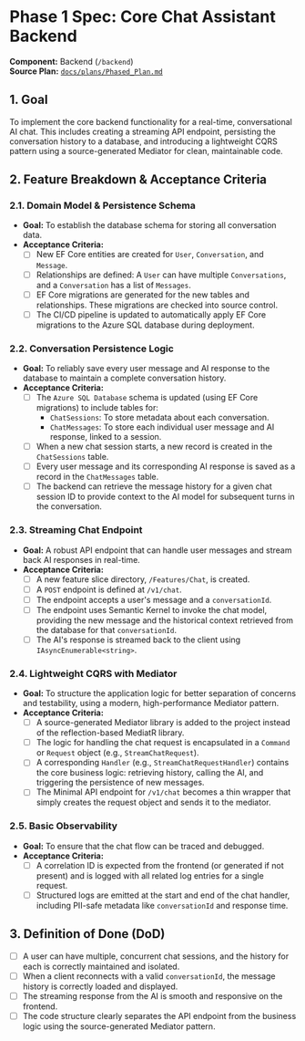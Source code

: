 # Phase 1 Spec: Core Chat Assistant Backend

**Component:** Backend (`/backend`)  
**Source Plan:** [`docs/plans/Phased_Plan.md`](/docs/plans/Phased_Plan.md)

## 1. Goal

To implement the core backend functionality for a real-time, conversational AI chat. This includes creating a streaming API endpoint, persisting the conversation history to a database, and introducing a lightweight CQRS pattern using a source-generated Mediator for clean, maintainable code.

## 2. Feature Breakdown & Acceptance Criteria

### 2.1. Domain Model & Persistence Schema

-   **Goal:** To establish the database schema for storing all conversation data.
-   **Acceptance Criteria:**
    -   [ ] New EF Core entities are created for `User`, `Conversation`, and `Message`.
    -   [ ] Relationships are defined: A `User` can have multiple `Conversations`, and a `Conversation` has a list of `Messages`.
    -   [ ] EF Core migrations are generated for the new tables and relationships. These migrations are checked into source control.
    -   [ ] The CI/CD pipeline is updated to automatically apply EF Core migrations to the Azure SQL database during deployment.

### 2.2. Conversation Persistence Logic

-   **Goal:** To reliably save every user message and AI response to the database to maintain a complete conversation history.
-   **Acceptance Criteria:**
    -   [ ] The `Azure SQL Database` schema is updated (using EF Core migrations) to include tables for:
        -   `ChatSessions`: To store metadata about each conversation.
        -   `ChatMessages`: To store each individual user message and AI response, linked to a session.
    -   [ ] When a new chat session starts, a new record is created in the `ChatSessions` table.
    -   [ ] Every user message and its corresponding AI response is saved as a record in the `ChatMessages` table.
    -   [ ] The backend can retrieve the message history for a given chat session ID to provide context to the AI model for subsequent turns in the conversation.

### 2.3. Streaming Chat Endpoint

-   **Goal:** A robust API endpoint that can handle user messages and stream back AI responses in real-time.
-   **Acceptance Criteria:**
    -   [ ] A new feature slice directory, `/Features/Chat`, is created.
    -   [ ] A `POST` endpoint is defined at `/v1/chat`.
    -   [ ] The endpoint accepts a user's message and a `conversationId`.
    -   [ ] The endpoint uses Semantic Kernel to invoke the chat model, providing the new message and the historical context retrieved from the database for that `conversationId`.
    -   [ ] The AI's response is streamed back to the client using `IAsyncEnumerable<string>`.

### 2.4. Lightweight CQRS with Mediator

-   **Goal:** To structure the application logic for better separation of concerns and testability, using a modern, high-performance Mediator pattern.
-   **Acceptance Criteria:**
    -   [ ] A source-generated Mediator library is added to the project instead of the reflection-based MediatR library.
    -   [ ] The logic for handling the chat request is encapsulated in a `Command` or `Request` object (e.g., `StreamChatRequest`).
    -   [ ] A corresponding `Handler` (e.g., `StreamChatRequestHandler`) contains the core business logic: retrieving history, calling the AI, and triggering the persistence of new messages.
    -   [ ] The Minimal API endpoint for `/v1/chat` becomes a thin wrapper that simply creates the request object and sends it to the mediator.

### 2.5. Basic Observability

-   **Goal:** To ensure that the chat flow can be traced and debugged.
-   **Acceptance Criteria:**
    -   [ ] A correlation ID is expected from the frontend (or generated if not present) and is logged with all related log entries for a single request.
    -   [ ] Structured logs are emitted at the start and end of the chat handler, including PII-safe metadata like `conversationId` and response time.

## 3. Definition of Done (DoD)

-   [ ] A user can have multiple, concurrent chat sessions, and the history for each is correctly maintained and isolated.
-   [ ] When a client reconnects with a valid `conversationId`, the message history is correctly loaded and displayed.
-   [ ] The streaming response from the AI is smooth and responsive on the frontend.
-   [ ] The code structure clearly separates the API endpoint from the business logic using the source-generated Mediator pattern.
